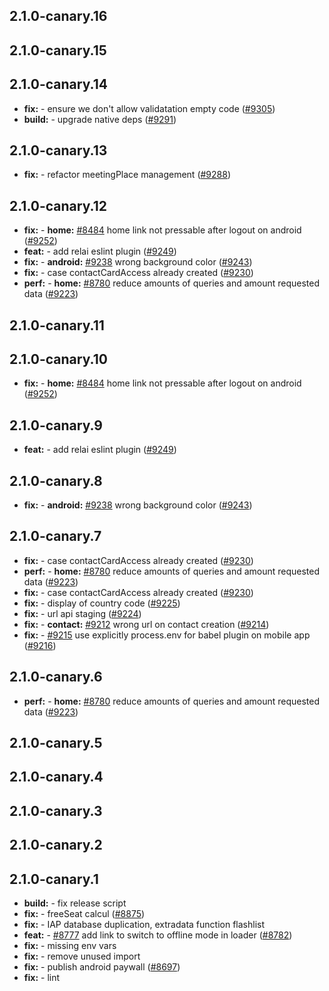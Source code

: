## 2.1.0-canary.16



## 2.1.0-canary.15



## 2.1.0-canary.14

* **fix:**  - ensure we don't allow validatation empty code ([#9305](https://github.com/AzzappApp/azzapp/pull/9305))
* **build:**  - upgrade native deps ([#9291](https://github.com/AzzappApp/azzapp/pull/9291))

## 2.1.0-canary.13

* **fix:**  - refactor meetingPlace management ([#9288](https://github.com/AzzappApp/azzapp/pull/9288))

## 2.1.0-canary.12

* **fix:**  - **home:** [#8484](https://github.com/AzzappApp/azzapp/pull/8484) home link not pressable after logout on android ([#9252](https://github.com/AzzappApp/azzapp/pull/9252))
* **feat:**  - add relai eslint plugin ([#9249](https://github.com/AzzappApp/azzapp/pull/9249))
* **fix:**  - **android:** [#9238](https://github.com/AzzappApp/azzapp/pull/9238) wrong background color ([#9243](https://github.com/AzzappApp/azzapp/pull/9243))
* **fix:**  - case contactCardAccess already created ([#9230](https://github.com/AzzappApp/azzapp/pull/9230))
* **perf:**  - **home:** [#8780](https://github.com/AzzappApp/azzapp/pull/8780) reduce amounts of queries and amount requested data ([#9223](https://github.com/AzzappApp/azzapp/pull/9223))

## 2.1.0-canary.11



## 2.1.0-canary.10

* **fix:**  - **home:** [#8484](https://github.com/AzzappApp/azzapp/pull/8484) home link not pressable after logout on android ([#9252](https://github.com/AzzappApp/azzapp/pull/9252))

## 2.1.0-canary.9

* **feat:**  - add relai eslint plugin ([#9249](https://github.com/AzzappApp/azzapp/pull/9249))

## 2.1.0-canary.8

* **fix:**  - **android:** [#9238](https://github.com/AzzappApp/azzapp/pull/9238) wrong background color ([#9243](https://github.com/AzzappApp/azzapp/pull/9243))

## 2.1.0-canary.7

* **fix:**  - case contactCardAccess already created ([#9230](https://github.com/AzzappApp/azzapp/pull/9230))
* **perf:**  - **home:** [#8780](https://github.com/AzzappApp/azzapp/pull/8780) reduce amounts of queries and amount requested data ([#9223](https://github.com/AzzappApp/azzapp/pull/9223))
* **fix:**  - case contactCardAccess already created ([#9230](https://github.com/AzzappApp/azzapp/pull/9230))
* **fix:**  - display of country code ([#9225](https://github.com/AzzappApp/azzapp/pull/9225))
* **fix:**  - url api staging ([#9224](https://github.com/AzzappApp/azzapp/pull/9224))
* **fix:**  - **contact:** [#9212](https://github.com/AzzappApp/azzapp/pull/9212) wrong url on contact creation ([#9214](https://github.com/AzzappApp/azzapp/pull/9214))
* **fix:**  - [#9215](https://github.com/AzzappApp/azzapp/pull/9215) use explicitly process.env for babel plugin on mobile app ([#9216](https://github.com/AzzappApp/azzapp/pull/9216))

## 2.1.0-canary.6

* **perf:**  - **home:** [#8780](https://github.com/AzzappApp/azzapp/pull/8780) reduce amounts of queries and amount requested data ([#9223](https://github.com/AzzappApp/azzapp/pull/9223))

## 2.1.0-canary.5



## 2.1.0-canary.4



## 2.1.0-canary.3



## 2.1.0-canary.2



## 2.1.0-canary.1

* **build:**  - fix release script
* **fix:**  - freeSeat calcul ([#8875](https://github.com/AzzappApp/azzapp/pull/8875))
* **fix:**  - IAP database duplication, extradata function flashlist
* **feat:**  - [#8777](https://github.com/AzzappApp/azzapp/pull/8777) add link to switch to offline mode in loader ([#8782](https://github.com/AzzappApp/azzapp/pull/8782))
* **fix:**  - missing env vars
* **fix:**  - remove unused import
* **fix:**  - publish android paywall ([#8697](https://github.com/AzzappApp/azzapp/pull/8697))
* **fix:**  - lint